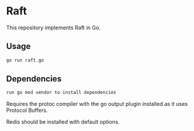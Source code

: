 # Raft 

This repository implements Raft in Go.

## Usage

```bash
go run raft.go
```

## Dependencies

```bash
run go mod vendor to install dependencies
```

Requires the protoc compiler with the go output plugin installed as it uses Protocol Buffers.

Redis should be installed with default options.